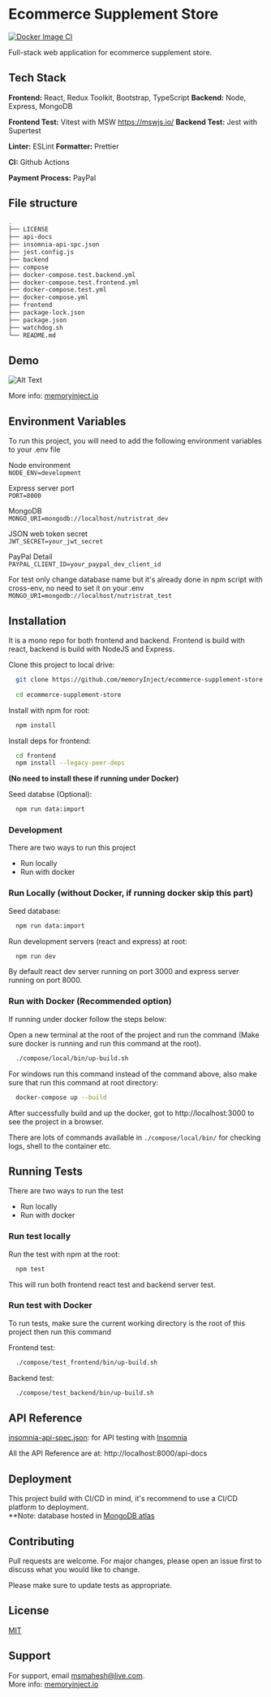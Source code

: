 
# Ecommerce Supplement Store
[![Docker Image CI](https://github.com/memoryInject/ecommerce-supplement-store/actions/workflows/docker-image.yml/badge.svg)](https://github.com/memoryInject/ecommerce-supplement-store/actions/workflows/docker-image.yml)

Full-stack web application for ecommerce supplement store.


## Tech Stack

**Frontend:** React, Redux Toolkit, Bootstrap, TypeScript
**Backend:** Node, Express, MongoDB 

**Frontend Test:** Vitest with MSW https://mswjs.io/
**Backend Test:** Jest with Supertest 

**Linter:** ESLint
**Formatter:** Prettier

**CI:** Github Actions

**Payment Process:** PayPal

## File structure
```bash
.
├── LICENSE
├── api-docs
├── insomnia-api-spc.json
├── jest.config.js
├── backend
├── compose
├── docker-compose.test.backend.yml
├── docker-compose.test.frontend.yml
├── docker-compose.test.yml
├── docker-compose.yml
├── frontend
├── package-lock.json
├── package.json
├── watchdog.sh
└── README.md

```


## Demo

![Alt Text](https://res.cloudinary.com/memoryinject/image/upload/w_500,q_auto/v1640436341/nutri-strat-screenshot_nmmfh6.png)

More info: [memoryinject.io](https://memoryinject.io/) 

## Environment Variables

To run this project, you will need to add the following environment variables to your .env file

Node environment   
`NODE_ENV=development`   

Express server port   
`PORT=8000`

MongoDB   
`MONGO_URI=mongodb://localhost/nutristrat_dev`

JSON web token secret   
`JWT_SECRET=your_jwt_secret`

PayPal Detail   
`PAYPAL_CLIENT_ID=your_paypal_dev_client_id`


For test only change database name but it's already done in npm script with cross-env, no need to set it on your .env   
`MONGO_URI=mongodb://localhost/nutristrat_test`


## Installation

It is a mono repo for both frontend and backend.
Frontend is build with react, backend is build with NodeJS and Express.   

Clone this project to local drive:  
```bash 
  git clone https://github.com/memoryInject/ecommerce-supplement-store.git
  
  cd ecommerce-supplement-store
```


Install with npm for root:
```bash
  npm install 
```

Install deps for frontend:
```bash
  cd frontend
  npm install --legacy-peer-deps
```

**(No need to install these if running under Docker)**

Seed databse (Optional):
```bash
  npm run data:import
```

### Development

There are two ways to run this project   
 - Run locally 
 - Run with docker

### Run Locally (without Docker, if running docker skip this part)

Seed database:
```bash
  npm run data:import
```

Run development servers (react and express) at root:
```bash
  npm run dev
```
By default react dev server running on port 3000 and express server running on port 8000.

### Run with Docker (Recommended option)

If running under docker follow the steps below:  

Open a new terminal at the root of the project and run the command (Make sure docker is running and run this command at the root).
```bash
  ./compose/local/bin/up-build.sh
```
For windows run this command instead of the command above, also make sure that run this command at root directory:
```bash
  docker-compose up --build
```
After successfully build and up the docker, got to http://localhost:3000 to see the project in a browser.  

There are lots of commands available in `./compose/local/bin/` for checking logs, shell to the container etc.  

## Running Tests
There are two ways to run the test  
 - Run locally
 - Run with docker

### Run test locally
Run the test with npm at the root:
```bash
  npm test
```
This will run both frontend react test and backend server test.

### Run test with Docker

To run tests, make sure the current working directory is the root of this project then run this command    

Frontend test:
```bash
  ./compose/test_frontend/bin/up-build.sh
```

Backend test:
```bash
  ./compose/test_backend/bin/up-build.sh
```

## API Reference

[insomnia-api-spec.json](https://github.com/memoryInject/ecommerce-supplement-store/blob/main/insomnia-api-spc.json): for API testing with [Insomnia](https://insomnia.rest/)

All the API Reference are at: http://localhost:8000/api-docs

## Deployment

This project build with CI/CD in mind, it's recommend to use a CI/CD platform to deployment.  
**Note: database hosted in [MongoDB atlas](https://www.mongodb.com/atlas/database)
## Contributing

Pull requests are welcome. For major changes, please open an issue first to discuss what you would like to change.

Please make sure to update tests as appropriate.



## License

[MIT](https://choosealicense.com/licenses/mit/)


## Support

For support, email msmahesh@live.com.   
More info: [memoryinject.io](https://www.memoryinject.io/) 

